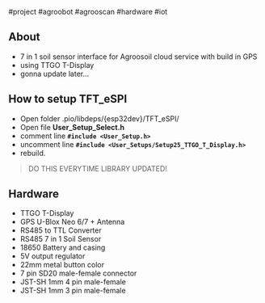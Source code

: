 #project #agroobot #agrooscan #hardware #iot

## About
- 7 in 1 soil sensor interface for Agroosoil cloud service with build in GPS
- using TTGO T-Display
- gonna update later...

## How to setup TFT_eSPI
- Open folder .pio/libdeps/{esp32dev}/TFT_eSPI/
- Open file **User_Setup_Select.h**
- comment line **`#include <User_Setup.h>`**
- uncomment line **`#include <User_Setups/Setup25_TTGO_T_Display.h>`**
- rebuild.
> DO THIS EVERYTIME LIBRARY UPDATED!

## Hardware
- TTGO T-Display
- GPS U-Blox Neo 6/7 + Antenna
- RS485 to TTL Converter
- RS485 7 in 1 Soil Sensor
- 18650 Battery and casing
- 5V output regulator
- 22mm metal button color
- 7 pin SD20 male-female connector
- JST-SH 1mm 4 pin male-female
- JST-SH 1mm 3 pin male-female